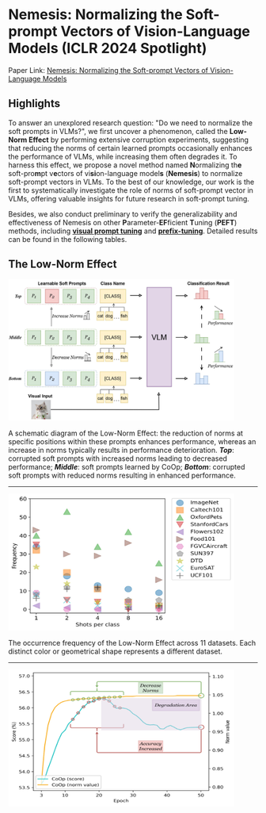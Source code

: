 # Nemesis: Normalizing the Soft-prompt Vectors of Vision-Language Models (ICLR 2024 Spotlight)

Paper Link: [Nemesis: Normalizing the Soft-prompt Vectors of Vision-Language Models](https://openreview.net/pdf?id=zmJDzPh1Dm)

## Highlights

To answer an unexplored research question: "Do we need to normalize the soft prompts in VLMs?", 
we first uncover a phenomenon, called the **Low-Norm Effect** by performing extensive corruption experiments,
suggesting that reducing the norms of certain learned prompts occasionally enhances the performance of VLMs,
while increasing them often degrades it.
To harness this effect, we propose a novel method named 
**N**ormalizing th**e** soft-pro**m**pt v**e**ctors of vi**si**on-language model**s** (**Nemesis**) to normalize soft-prompt vectors in VLMs. 
To the best of our knowledge, our work is the first to systematically investigate the role of norms of soft-prompt vector in VLMs,
offering valuable insights for future research in soft-prompt tuning.

Besides, we also conduct preliminary to verify the generalizability and effectiveness of Nemesis on other **P**arameter-**EF**ficient **T**uning (**PEFT**) methods,
including [**visual prompt tuning**](https://github.com/KMnP/vpt) and [**prefix-tuning**](https://github.com/XiangLi1999/PrefixTuning). 
Detailed results can be found in the following tables.

## The Low-Norm Effect
 <img src="./figures/low_norm_effect.jpg" style="text-align: center" width = "456" height = "285" alt="Diagram of the Low-Norm Effect">

A schematic diagram of the Low-Norm Effect: the reduction of norms at specific positions within these prompts enhances performance,
whereas an increase in norms typically results in performance deterioration. 
_**Top**_: corrupted soft prompts with increased norms leading to decreased performance;
_**Middle**_: soft prompts learned by CoOp; 
_**Bottom**_: corrupted soft prompts with reduced norms resulting in enhanced performance.

---

 <img src="./figures/low_norm_effect_frequency.jpg" style="text-align: center" width = "456" height = "275" alt="Diagram of the Low-Norm Effect">

The occurrence frequency of the Low-Norm Effect across 11 datasets. 
Each distinct color or geometrical shape represents a different dataset.

---

 <img src="./figures/low_norm_effect_explanation.jpg" style="text-align: center" width = "456" height = "275" alt="Diagram of the Low-Norm Effect">



[//]: # ()
[//]: # (This repo contains the codebase of a series of research projects focused on adapting vision-language models like [CLIP]&#40;https://arxiv.org/abs/2103.00020&#41; to downstream datasets via *prompt learning*:)

[//]: # ()
[//]: # (* [Conditional Prompt Learning for Vision-Language Models]&#40;https://arxiv.org/abs/2203.05557&#41;, in CVPR, 2022.)

[//]: # (* [Learning to Prompt for Vision-Language Models]&#40;https://arxiv.org/abs/2109.01134&#41;, IJCV, 2022.)

[//]: # ()
[//]: # (## Updates)

[//]: # ()
[//]: # (- **07.10.2022**: Just added to both [CoOp]&#40;https://arxiv.org/abs/2109.01134&#41; and [CoCoOp]&#40;https://arxiv.org/abs/2203.05557&#41; &#40;in their appendices&#41; the results on the newly proposed DOSCO &#40;DOmain Shift in COntext&#41; benchmark, which focuses on contextual domain shift and covers a diverse set of classification problems. &#40;The paper about DOSCO is [here]&#40;https://arxiv.org/abs/2209.07521&#41; and the code for running CoOp/CoCoOp on DOSCO is [here]&#40;https://github.com/KaiyangZhou/on-device-dg&#41;.&#41;)

[//]: # ()
[//]: # (- **17.09.2022**: [Call for Papers]&#40;https://kaiyangzhou.github.io/assets/cfp_ijcv_lvms.html&#41;: IJCV Special Issue on *The Promises and Dangers of Large Vision Models*.)

[//]: # ()
[//]: # (- **16.07.2022**: CoOp has been accepted to IJCV for publication!)

[//]: # ()
[//]: # (- **10.06.2022**: Our latest work, [Neural Prompt Search]&#40;https://arxiv.org/abs/2206.04673&#41;, has just been released on arxiv. It provides a novel perspective for fine-tuning large vision models like [ViT]&#40;https://arxiv.org/abs/2010.11929&#41;, so please check it out if you're interested in parameter-efficient fine-tuning/transfer learning. The code is also made public [here]&#40;https://github.com/Davidzhangyuanhan/NOAH&#41;.)

[//]: # ()
[//]: # (- **08.06.2022**: If you're looking for the code to draw the few-shot performance curves &#40;like the ones we show in the CoOp's paper&#41;, see `draw_curves.py`.)

[//]: # ()
[//]: # (- **09.04.2022**: The pre-trained weights of CoOp on ImageNet are released [here]&#40;#pre-trained-models&#41;.)

[//]: # ()
[//]: # (- **11.03.2022**: The code of our CVPR'22 paper, "[Conditional Prompt Learning for Vision-Language Models]&#40;https://arxiv.org/abs/2203.05557&#41;," is released.)

[//]: # ()
[//]: # (- **15.10.2021**: We find that the `best_val` model and the `last_step` model achieve similar performance, so we set `TEST.FINAL_MODEL = "last_step"` for all datasets to save training time. Why we used `best_val`: the &#40;[tiny]&#40;https://github.com/KaiyangZhou/CoOp/blob/main/datasets/oxford_pets.py#L32&#41;&#41; validation set was designed for the linear probe approach, which requires extensive tuning for its hyperparameters, so we used the `best_val` model for CoOp as well for fair comparison &#40;in this way, both approaches have access to the validation set&#41;.)

[//]: # ()
[//]: # (- **09.10.2021**: Important changes are made to Dassl's transforms.py. Please pull the latest commits from https://github.com/KaiyangZhou/Dassl.pytorch and this repo to make sure the code works properly. In particular, 1&#41; `center_crop` now becomes a default transform in testing &#40;applied after resizing the smaller edge to a certain size to keep the image aspect ratio&#41;, and 2&#41; for training, `Resize&#40;cfg.INPUT.SIZE&#41;` is deactivated when `random_crop` or `random_resized_crop` is used. Please read this [issue]&#40;https://github.com/KaiyangZhou/CoOp/issues/8&#41; on how these changes might affect the performance.)

[//]: # ()
[//]: # (- **18.09.2021**: We have fixed an error in Dassl which could cause a training data loader to have zero length &#40;so no training will be performed&#41; when the dataset size is smaller than the batch size &#40;due to `drop_last=True`&#41;. Please pull the latest commit for Dassl &#40;>= `8eecc3c`&#41;. This error led to lower results for CoOp in EuroSAT's 1- and 2-shot settings &#40;others are all correct&#41;. We will update the paper on arxiv to fix this error.)

[//]: # ()
[//]: # (## How to Install)

[//]: # (This code is built on top of the awesome toolbox [Dassl.pytorch]&#40;https://github.com/KaiyangZhou/Dassl.pytorch&#41; so you need to install the `dassl` environment first. Simply follow the instructions described [here]&#40;https://github.com/KaiyangZhou/Dassl.pytorch#installation&#41; to install `dassl` as well as PyTorch. After that, run `pip install -r requirements.txt` under `CoOp/` to install a few more packages required by [CLIP]&#40;https://github.com/openai/CLIP&#41; &#40;this should be done when `dassl` is activated&#41;. Then, you are ready to go.)

[//]: # ()
[//]: # (Follow [DATASETS.md]&#40;DATASETS.md&#41; to install the datasets.)

[//]: # ()
[//]: # (## How to Run)

[//]: # ()
[//]: # (Click a paper below to see the detailed instructions on how to run the code to reproduce the results.)

[//]: # ()
[//]: # (* [Learning to Prompt for Vision-Language Models]&#40;COOP.md&#41;)

[//]: # (* [Conditional Prompt Learning for Vision-Language Models]&#40;COCOOP.md&#41;)

[//]: # ()
[//]: # (## Models and Results)

[//]: # ()
[//]: # (- The pre-trained weights of CoOp &#40;both M=16 & M=4&#41; on ImageNet based on RN50, RN101, ViT-B/16 and ViT-B/32 can be downloaded altogether via this [link]&#40;https://drive.google.com/file/d/18ypxfd82RR0pizc5MM1ZWDYDk4j0BtPF/view?usp=sharing&#41;. The weights can be used to reproduce the results in Table 1 of CoOp's paper &#40;i.e., the results on ImageNet and its four variants with domain shift&#41;. To load the weights and run the evaluation code, you will need to specify `--model-dir` and `--load-epoch` &#40;see this [script]&#40;https://github.com/KaiyangZhou/CoOp/blob/main/scripts/eval.sh&#41; for example&#41;.)

[//]: # (- The raw numerical results can be found at this [google drive link]&#40;https://docs.google.com/spreadsheets/d/12_kaFdD0nct9aUIrDoreY0qDunQ9q9tv/edit?usp=sharing&ouid=100312610418109826457&rtpof=true&sd=true&#41;.)

[//]: # ()
[//]: # (## Citation)

[//]: # (If you use this code in your research, please kindly cite the following papers)

[//]: # ()
[//]: # (```bash)

[//]: # (@inproceedings{zhou2022cocoop,)

[//]: # (    title={Conditional Prompt Learning for Vision-Language Models},)

[//]: # (    author={Zhou, Kaiyang and Yang, Jingkang and Loy, Chen Change and Liu, Ziwei},)

[//]: # (    booktitle={IEEE/CVF Conference on Computer Vision and Pattern Recognition &#40;CVPR&#41;},)

[//]: # (    year={2022})

[//]: # (})

[//]: # ()
[//]: # (@article{zhou2022coop,)

[//]: # (    title={Learning to Prompt for Vision-Language Models},)

[//]: # (    author={Zhou, Kaiyang and Yang, Jingkang and Loy, Chen Change and Liu, Ziwei},)

[//]: # (    journal={International Journal of Computer Vision &#40;IJCV&#41;},)

[//]: # (    year={2022})

[//]: # (})

[//]: # (```)
